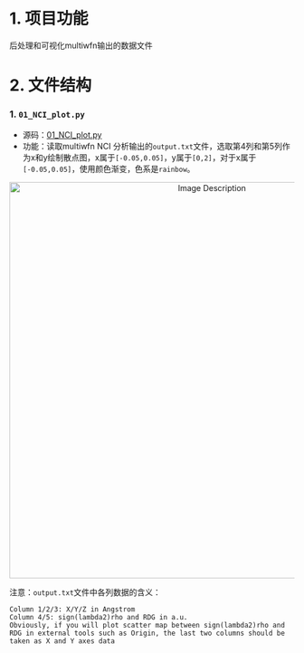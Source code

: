 # 1. 项目功能

后处理和可视化multiwfn输出的数据文件

# 2. 文件结构



### 1. `01_NCI_plot.py`

- 源码：[01_NCI_plot.py](01_NCI_plot.py)
- 功能：读取multiwfn NCI 分析输出的`output.txt`文件，选取第4列和第5列作为x和y绘制散点图，x属于`[-0.05,0.05]`，y属于`[0,2]`，对于x属于`[-0.05,0.05]`，使用颜色渐变，色系是`rainbow`。

<p align="center">
<img src="https://19640810.xyz/05_image/01_imageHost/20240721-205053.png" alt="Image Description" width="700">
</p>

注意：`output.txt`文件中各列数据的含义：

```
Column 1/2/3: X/Y/Z in Angstrom
Column 4/5: sign(lambda2)rho and RDG in a.u.
Obviously, if you will plot scatter map between sign(lambda2)rho and RDG in external tools such as Origin, the last two columns should be taken as X and Y axes data
```



